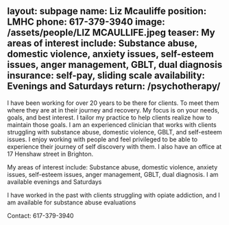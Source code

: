layout: subpage
name: Liz Mcauliffe
position: LMHC
phone: 617-379-3940
image: /assets/people/LIZ MCAULLIFE.jpeg
teaser: My areas of interest include: Substance abuse, domestic violence, anxiety issues, self-esteem issues, anger management, GBLT, dual diagnosis
insurance: self-pay, sliding scale
availability: Evenings and Saturdays
return: /psychotherapy/
---
I have been working for over 20 years to be there for clients. To meet them where they are at in their journey and recovery. My focus is on your needs, goals, and best interest. I tailor my practice to help clients realize how to maintain those goals. I am an experienced clinician that works with clients struggling with substance abuse, domestic violence, GBLT, and self-esteem issues. I enjoy working with people and feel privileged to be able to experience their journey of self discovery with them. I also have an office at 17 Henshaw street in Brighton.

My areas of interest include: Substance abuse, domestic violence, anxiety issues, self-esteem issues, anger management, GBLT, dual diagnosis. I am available evenings and Saturdays

I have worked in the past with clients struggling with opiate addiction, and I am available for substance abuse evaluations

Contact: 617-379-3940




